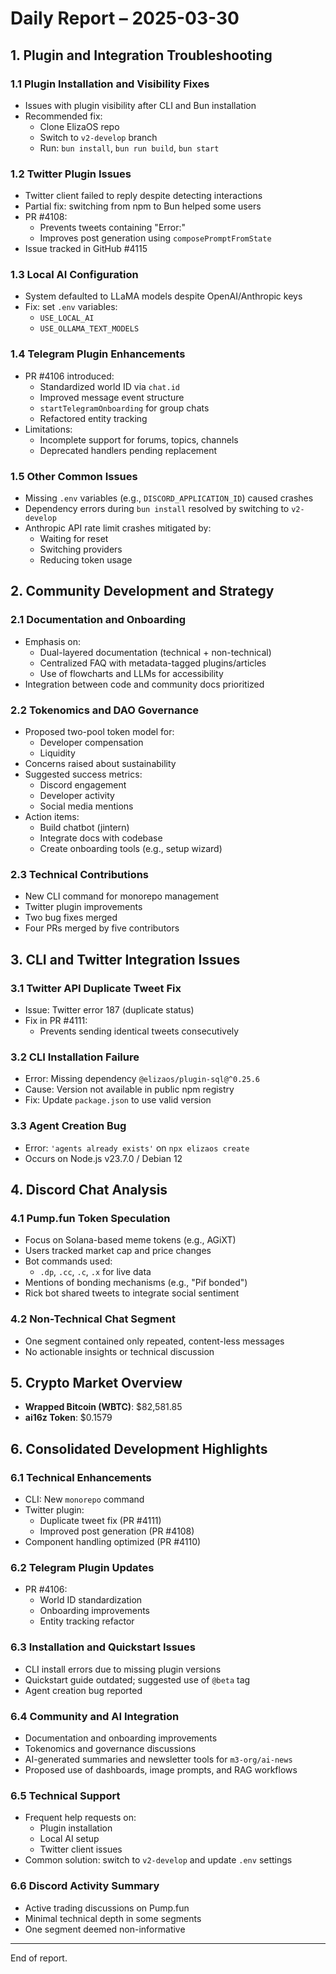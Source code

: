 # Daily Report – 2025-03-30

## 1. Plugin and Integration Troubleshooting

### 1.1 Plugin Installation and Visibility Fixes

- Issues with plugin visibility after CLI and Bun installation
- Recommended fix:
  - Clone ElizaOS repo
  - Switch to `v2-develop` branch
  - Run: `bun install`, `bun run build`, `bun start`

### 1.2 Twitter Plugin Issues

- Twitter client failed to reply despite detecting interactions
- Partial fix: switching from npm to Bun helped some users
- PR #4108:
  - Prevents tweets containing "Error:"
  - Improves post generation using `composePromptFromState`
- Issue tracked in GitHub #4115

### 1.3 Local AI Configuration

- System defaulted to LLaMA models despite OpenAI/Anthropic keys
- Fix: set `.env` variables:
  - `USE_LOCAL_AI`
  - `USE_OLLAMA_TEXT_MODELS`

### 1.4 Telegram Plugin Enhancements

- PR #4106 introduced:
  - Standardized world ID via `chat.id`
  - Improved message event structure
  - `startTelegramOnboarding` for group chats
  - Refactored entity tracking
- Limitations:
  - Incomplete support for forums, topics, channels
  - Deprecated handlers pending replacement

### 1.5 Other Common Issues

- Missing `.env` variables (e.g., `DISCORD_APPLICATION_ID`) caused crashes
- Dependency errors during `bun install` resolved by switching to `v2-develop`
- Anthropic API rate limit crashes mitigated by:
  - Waiting for reset
  - Switching providers
  - Reducing token usage

## 2. Community Development and Strategy

### 2.1 Documentation and Onboarding

- Emphasis on:
  - Dual-layered documentation (technical + non-technical)
  - Centralized FAQ with metadata-tagged plugins/articles
  - Use of flowcharts and LLMs for accessibility
- Integration between code and community docs prioritized

### 2.2 Tokenomics and DAO Governance

- Proposed two-pool token model for:
  - Developer compensation
  - Liquidity
- Concerns raised about sustainability
- Suggested success metrics:
  - Discord engagement
  - Developer activity
  - Social media mentions
- Action items:
  - Build chatbot (jintern)
  - Integrate docs with codebase
  - Create onboarding tools (e.g., setup wizard)

### 2.3 Technical Contributions

- New CLI command for monorepo management
- Twitter plugin improvements
- Two bug fixes merged
- Four PRs merged by five contributors

## 3. CLI and Twitter Integration Issues

### 3.1 Twitter API Duplicate Tweet Fix

- Issue: Twitter error 187 (duplicate status)
- Fix in PR #4111:
  - Prevents sending identical tweets consecutively

### 3.2 CLI Installation Failure

- Error: Missing dependency `@elizaos/plugin-sql@^0.25.6`
- Cause: Version not available in public npm registry
- Fix: Update `package.json` to use valid version

### 3.3 Agent Creation Bug

- Error: `'agents already exists'` on `npx elizaos create`
- Occurs on Node.js v23.7.0 / Debian 12

## 4. Discord Chat Analysis

### 4.1 Pump.fun Token Speculation

- Focus on Solana-based meme tokens (e.g., AGiXT)
- Users tracked market cap and price changes
- Bot commands used:
  - `.dp`, `.cc`, `.c`, `.x` for live data
- Mentions of bonding mechanisms (e.g., "Pif bonded")
- Rick bot shared tweets to integrate social sentiment

### 4.2 Non-Technical Chat Segment

- One segment contained only repeated, content-less messages
- No actionable insights or technical discussion

## 5. Crypto Market Overview

- **Wrapped Bitcoin (WBTC)**: $82,581.85
- **ai16z Token**: $0.1579

## 6. Consolidated Development Highlights

### 6.1 Technical Enhancements

- CLI: New `monorepo` command
- Twitter plugin:
  - Duplicate tweet fix (PR #4111)
  - Improved post generation (PR #4108)
- Component handling optimized (PR #4110)

### 6.2 Telegram Plugin Updates

- PR #4106:
  - World ID standardization
  - Onboarding improvements
  - Entity tracking refactor

### 6.3 Installation and Quickstart Issues

- CLI install errors due to missing plugin versions
- Quickstart guide outdated; suggested use of `@beta` tag
- Agent creation bug reported

### 6.4 Community and AI Integration

- Documentation and onboarding improvements
- Tokenomics and governance discussions
- AI-generated summaries and newsletter tools for `m3-org/ai-news`
- Proposed use of dashboards, image prompts, and RAG workflows

### 6.5 Technical Support

- Frequent help requests on:
  - Plugin installation
  - Local AI setup
  - Twitter client issues
- Common solution: switch to `v2-develop` and update `.env` settings

### 6.6 Discord Activity Summary

- Active trading discussions on Pump.fun
- Minimal technical depth in some segments
- One segment deemed non-informative

---

End of report.
